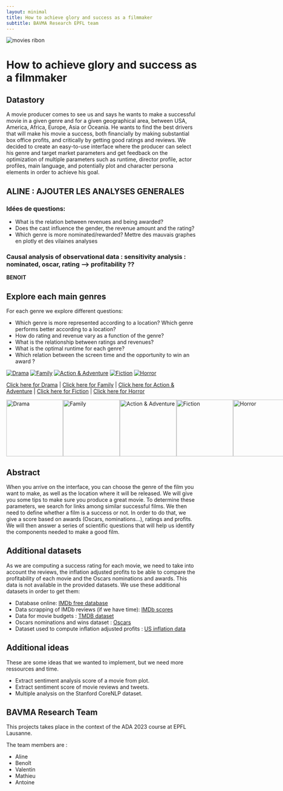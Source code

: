 ```yaml
---
layout: minimal
title: How to achieve glory and success as a filmmaker 
subtitle: BAVMA Research EPFL team
---
```


![movies ribon](assets/img/movies.jpeg)

# How to achieve glory and success as a filmmaker

## Datastory

A movie producer comes to see us and says he wants to make a successful movie in a given genre and for a given geographical area, between USA, America, Africa, Europe, Asia or Oceania. He wants to find the best drivers that will make his movie a success, both financially by making substantial box office profits, and critically by getting good ratings and reviews. We decided to create an easy-to-use interface where the producer can select his genre and target market parameters and get feedback on the optimization of multiple parameters such as runtime, director profile, actor profiles, main language, and potentially plot and character persona elements in order to achieve his goal. 

## ALINE : AJOUTER LES ANALYSES GENERALES 

### Idées de questions:
- What is the relation between revenues and being awarded?
- Does the cast influence the gender, the revenue amount and the rating?
- Which genre is more nominated/rewarded?
Mettre des mauvais graphes en plotly et des vilaines analyses


### Causal analysis of observational data : sensitivity analysis : nominated, oscar, rating --> profitability ?? 

**BENOIT**




## Explore each main genres 

For each genre we explore different questions:

- Which genre is more represented according to a location? Which genre performs better according to a location?
- How do rating and revenue vary as a function of the genre?
- What is the relationship between ratings and revenues?
- What is the optimal runtime for each genre?
- Which relation between the screen time and the opportunity to win an award ?



[![Drama](assets/img/drama.jpeg)](/drama)
[![Family](assets/img/family.jpeg)](/family)
[![Action & Adventure](assets/img/action.png)](/action_adventure)
[![Fiction](assets/img/fiction.jpeg)](/fiction)
[![Horror](assets/img/horror.jpeg)](/horror)


[Click here for Drama](/drama) | [Click here for Family](/family) | [Click here for Action & Adventure](/action_adventure) | [Click here for Fiction](/fiction) | [Click here for Horror](/horror)


<div style="display:flex; justify-content: space-between;">
  <a href="/drama"><img src="/assets/img/drama.jpeg" alt="Drama" style="width:150px; height:150px;"></a>
  <a href="/family"><img src="/assets/img/family.jpeg" alt="Family" style="width:150px; height:150px;"></a>
  <a href="/action_adventure"><img src="/assets/img/action.png" alt="Action & Adventure" style="width:150px; height:150px;"></a>
  <a href="/fiction"><img src="/assets/img/fiction.jpeg" alt="Fiction" style="width:150px; height:150px;"></a>
  <a href="/horror"><img src="/assets/img/horror.jpeg" alt="Horror" style="width:150px; height:150px;"></a>
</div>

## Abstract

When you arrive on the interface, you can choose the genre of the film you want to make, as well as the location where it will be released. We will give you some tips to make sure you produce a great movie.
To determine these parameters, we search for links among similar successful films. We then need to define whether a film is a success or not. In order to do that, we give a score based on awards (Oscars, nominations...), ratings and profits. 
We will then answer a series of scientific questions that will help us identify the components needed to make a good film.






## Additional datasets

As we are computing a success rating for each movie, we need to take into account the reviews, the inflation adjusted profits to be able to compare the profitability of each movie and the Oscars nominations and awards. This data is not available in the provided datasets. We use these additional datasets in order to get them:

- Database online: [IMDb free database](https://developer.imdb.com/non-commercial-datasets/) 
- Data scrapping of IMDb reviews (if we have time): [IMDb scores](exploration/IMDb_scrapping_v1.ipynb)
- Data for movie budgets : [TMDB dataset](https://www.kaggle.com/datasets/kakarlaramcharan/tmdb-data-0920)
- Oscars nominations and wins dataset : [Oscars](https://www.kaggle.com/datasets/pushpakhinglaspure/oscar-dataset)
- Dataset used to compute inflation adjusted profits : [US inflation data](https://www.kaggle.com/datasets/varpit94/us-inflation-data-updated-till-may-2021)

## Additional ideas

These are some ideas that we wanted to implement, but we need more ressources and time.
- Extract sentiment analysis score of a movie from plot.
- Extract sentiment score of movie reviews and tweets.
- Multiple analysis on the Stanford CoreNLP dataset.


## BAVMA Research Team

This projects takes place in the context of the ADA 2023 course at EPFL Lausanne.

The team members are : 

- Aline
- Benoît
- Valentin
- Mathieu
- Antoine

